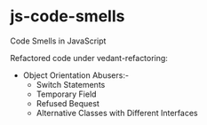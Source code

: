 # js-code-smells
Code Smells in JavaScript

Refactored code under vedant-refactoring:
- Object Orientation Abusers:-
    - Switch Statements
    - Temporary Field
    - Refused Bequest
    - Alternative Classes with Different Interfaces
